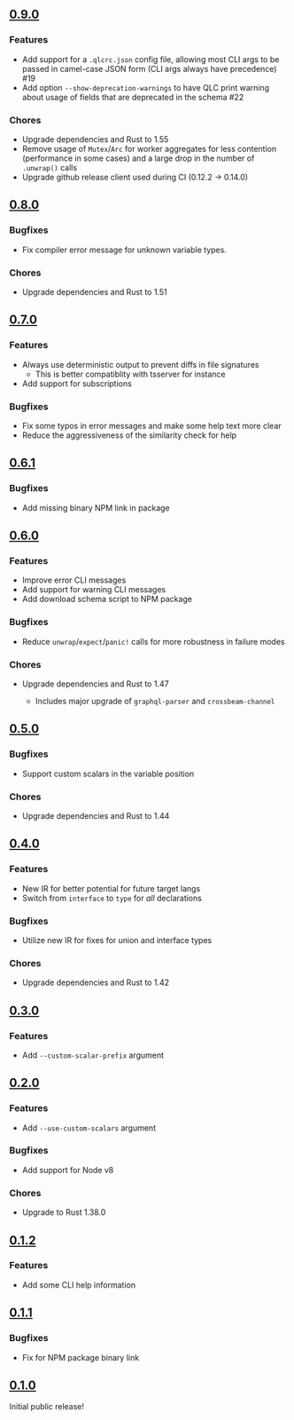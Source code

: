 ## [0.9.0](https://github.com/notarize/qlc/compare/0.8.0...0.9.0)

### Features

- Add support for a `.qlcrc.json` config file, allowing most CLI args to be passed in
  camel-case JSON form (CLI args always have precedence) #19
- Add option `--show-deprecation-warnings` to have QLC print warning about usage of fields
  that are deprecated in the schema #22

### Chores

- Upgrade dependencies and Rust to 1.55
- Remove usage of `Mutex`/`Arc` for worker aggregates for less contention (performance in
  some cases) and a large drop in the number of `.unwrap()` calls
- Upgrade github release client used during CI (0.12.2 -> 0.14.0)

## [0.8.0](https://github.com/notarize/qlc/compare/0.7.0...0.8.0)

### Bugfixes

- Fix compiler error message for unknown variable types.

### Chores

- Upgrade dependencies and Rust to 1.51

## [0.7.0](https://github.com/notarize/qlc/compare/0.6.1...0.7.0)

### Features

- Always use deterministic output to prevent diffs in file signatures
  - This is better compatiblity with tsserver for instance
- Add support for subscriptions

### Bugfixes

- Fix some typos in error messages and make some help text more clear
- Reduce the aggressiveness of the similarity check for help

## [0.6.1](https://github.com/notarize/qlc/compare/0.6.0...0.6.1)

### Bugfixes

- Add missing binary NPM link in package

## [0.6.0](https://github.com/notarize/qlc/compare/0.5.0...0.6.0)

### Features

- Improve error CLI messages
- Add support for warning CLI messages
- Add download schema script to NPM package

### Bugfixes

- Reduce `unwrap`/`expect`/`panic!` calls for more robustness in failure modes

### Chores

- Upgrade dependencies and Rust to 1.47

  - Includes major upgrade of `graphql-parser` and `crossbeam-channel`

## [0.5.0](https://github.com/notarize/qlc/compare/0.4.0...0.5.0)

### Bugfixes

- Support custom scalars in the variable position

### Chores

- Upgrade dependencies and Rust to 1.44

## [0.4.0](https://github.com/notarize/qlc/compare/0.3.0...0.4.0)

### Features

- New IR for better potential for future target langs
- Switch from `interface` to `type` for _all_ declarations

### Bugfixes

- Utilize new IR for fixes for union and interface types

### Chores

- Upgrade dependencies and Rust to 1.42

## [0.3.0](https://github.com/notarize/qlc/compare/0.2.0...0.3.0)

### Features

- Add `--custom-scalar-prefix` argument

## [0.2.0](https://github.com/notarize/qlc/compare/0.1.2...0.2.0)

### Features

- Add `--use-custom-scalars` argument

### Bugfixes

- Add support for Node v8

### Chores

- Upgrade to Rust 1.38.0

## [0.1.2](https://github.com/notarize/qlc/compare/0.1.1...0.1.2)

### Features

- Add some CLI help information

## [0.1.1](https://github.com/notarize/qlc/compare/0.1.0...0.1.1)

### Bugfixes

- Fix for NPM package binary link

## [0.1.0](https://github.com/notarize/qlc/tree/0.1.0)

Initial public release!
